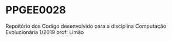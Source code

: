 # PPGEE0028
Repoitório dos Codigo desenvolvido para a disciplina Computação Evolucionária 1/2019 prof: Limão
